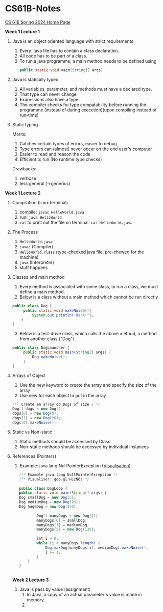# CS61B-Notes
[CS 61B Spring 2024 Home Page](https://sp24.datastructur.es)

**Week 1 Lecture 1**
1. Java is an object oriented language with strict requirements.
   1) Every .java file has to contain a class declaration.
   2) All code has to be part of a class.
   3) To run a java programme, a main method needs to be defined using
      ```java
      public static void main(String[] args)
2. Java is statically typed
   1) All variables, parameter, and methods must have a declared type.
   2) That type can never change
   3) Expressions also have a type
   4) The compiler checks for type compatability before running the programme (instead of during execution)(upon compiling instead of run-time)
3. Static typing

   Merits:
   1) Catches certain types of errors, easier to debug
   2) Type errors can (almost) never occur on the end user's computer
   3) Easier to read and reason the code
   4) Efficient to run (No runtime type checks)

   Drawbacks:
   1) verbose
   2) less general (->generics)

**Week 1 Lecture 2**
1. Compilation (linux terminal)
   1) compile: `javac HelloWorld.java`
   2) run: `java HelloWorld`
   3) `cat` to print out the file on terminal: `cat HelloWorld.java`
2. The Process
   1) `HelloWorld.java`
   2) `javac` (Compiler)
   3) `HelloWorld.class` (type-checked java file, pre-chewed for the machine)
   4) `java` (Interpreter)
   5) stuff happens
3. Classes and main method
   1) Every method is associated with some class, to run a class, we must define a main method.
   2) Below is a class without a main method which cannot be run directly
   ```java
   public class Dog {
        public static void makeNoise(){
            System.out.println("Bark!");
       }
   }
   ``` 
   3) Below is a test-drive class, which calls the above method, a method from another class ("Dog")
   ```java
   public class DogLauncher { 
        public static void main(String[] args) {
            Dog.makeNoise();
        }
   } 
   ```
4. Arrays of Object
   1) Use the new keyword to create the array and specify the size of the array
   2) Use new for each object to put in the array
   ```java
   /** Create an array od Dogs of size 2 */
   Dog[] dogs = new Dog[2];
   dogs[0] = new Dog(8);
   dogs[1] = new Dog(20);
   dogs[0].makeNoise();
   ```
5. Static vs Non-static
   1) Static methods should be accessed by Class
   2) Non-static methods should be accessed by individual instances

6. References (Pointers)
   1) Example: java.lang.NullPointerException ([Visualisation](https://goo.gl/HLzN6s))
   ```java
      /** Example java.lang.NullPointerException */
      /** Visualiser: goo.gl/HLzN6s */
      
      public class DogLoop {
      public static void main(String[] args) {
      Dog smallDog = new Dog(5);
      Dog mediumDog = new Dog(25);
      Dog hugeDog = new Dog(150);
      
              Dog[] manyDogs = new Dog[4];
              manyDogs[0] = smallDog;
              manyDogs[1] = mediumDog;
              manyDogs[2] = new Dog(130);
      
              int i = 0;
              while (i < manyDogs.length) {
                  Dog.maxDog(manyDogs[i], mediumDog).makeNoise();
                  i += 1;
              }
          }
      }
      
   ```
   **Week 2 Lecture 3**
   1. Java is pass by value (assignment)
      1) In Java, a copy of an actual parameter's value is made in memory.
      2) 

